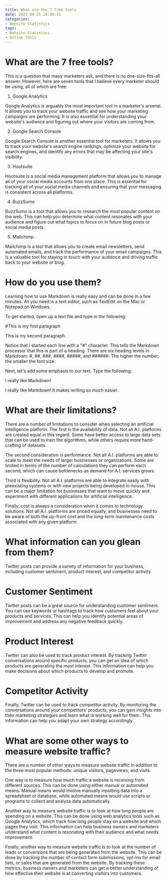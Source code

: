 ```yaml
---
title: What are the 7 free tools
date: 2022-09-21 20:49:11
categories:
- Website Statistics
tags:
- Website Statistics
- Online Tools
---
```



#  What are the 7 free tools?

This is a question that many marketers ask, and there is no one-size-fits-all answer. However, here are seven tools that I believe every marketer should be using, all of which are free:

1. Google Analytics

Google Analytics is arguably the most important tool in a marketer's arsenal. It allows you to track your website traffic and see how your marketing campaigns are performing. It is also essential for understanding your website's audience and figuring out where your visitors are coming from.

2. Google Search Console

Google Search Console is another essential tool for marketers. It allows you to track your website's search engine rankings, optimize your website for search engines, and identify any errors that may be affecting your site's visibility.

3. Hootsuite

Hootsuite is a social media management platform that allows you to manage all of your social media accounts from one place. This is essential for tracking all of your social media channels and ensuring that your messaging is consistent across all platforms.

4. BuzzSumo

BuzzSumo is a tool that allows you to research the most popular content on the web. This can help you determine what content resonates with your audience and figure out what topics to focus on in future blog posts or social media posts.

5. Mailchimp

Mailchimp is a tool that allows you to create email newsletters, send automated emails, and track the performance of your email campaigns. This is a valuable tool for staying in touch with your audience and driving traffic back to your website or blog.

#  How do you use them?

Learning how to use Markdown is really easy and can be done in a few minutes. All you need is a text editor, such as TextEdit on the Mac or Notepad on Windows.

To get started, open up a text file and type in the following:

#This is my first paragraph

This is my second paragraph.

 Notice that I started each line with a "#" character. This tells the Markdown processor that this is part of a heading. There are six heading levels in Markdown: #, ##, ###, ####, #####, and ######. The higher the number, the smaller the font size.

Next, let's add some emphasis to our text. Type the following:

I really like Markdown!

I really like Markdown! It makes writing so much easier.

#  What are their limitations?

There are a number of limitations to consider when selecting an artificial intelligence platform. The first is the availability of data. Not all A.I. platforms are created equal in this regard. Some have better access to large data sets that can be used to train the algorithms, while others require more hand-crafting of datasets.

The second consideration is performance. Not all A.I. platforms are able to scale to meet the needs of larger businesses or organizations. Some are limited in terms of the number of calculations they can perform each second, which can cause bottlenecks as demand for A.I. services grows.

Third is flexibility. Not all A.I. platforms are able to integrate easily with preexisting systems or with new projects being developed in-house. This can be a major limitation for businesses that want to move quickly and experiment with different applications for artificial intelligence.

Finally, cost is always a consideration when it comes to technology solutions. Not all A.I. platforms are priced equally, and businesses need to be aware of both the up-front cost and the long-term maintenance costs associated with any given platform

#  What information can you glean from them?

Twitter posts can provide a variety of information for your business, including customer sentiment, product interest, and competitor activity.

# Customer Sentiment

Twitter posts can be a great source for understanding customer sentiment. You can use keywords or hashtags to track how customers feel about your products and services. This can help you identify potential areas of improvement and address any negative feedback quickly.

# Product Interest

Twitter can also be used to track product interest. By tracking Twitter conversations around specific products, you can get an idea of which products are generating the most interest. This information can help you make decisions about which products to develop and promote.

# Competitor Activity

Finally, Twitter can be used to track competitor activity. By monitoring the conversations around your competitors’ products, you can gain insights into their marketing strategies and learn what is working well for them. This information can help you adapt your own strategy accordingly.

#  What are some other ways to measure website traffic?

There are a number of other ways to measure website traffic in addition to the three most popular methods: unique visitors, pageviews, and visits.

One way is to measure how much traffic a website is receiving from different sources. This can be done using either manual or automated means. Manual means would involve manually inputting data into a spreadsheet or database, while automated means would use scripts or programs to collect and analyze data automatically.

Another way to measure website traffic is to look at how long people are spending on a website. This can be done using web analytics tools such as Google Analytics, which track how long people stay on a website and which pages they visit. This information can help business owners and marketers understand what content is resonating with their audience and what needs improvement.

Finally, another way to measure website traffic is to look at the number of leads or conversions that are being generated from the website. This can be done by tracking the number of contact form submissions, opt-ins for email lists, or sales that are generated from the website. By tracking these metrics, business owners and marketers can get a better understanding of how effective their website is at converting visitors into customers.